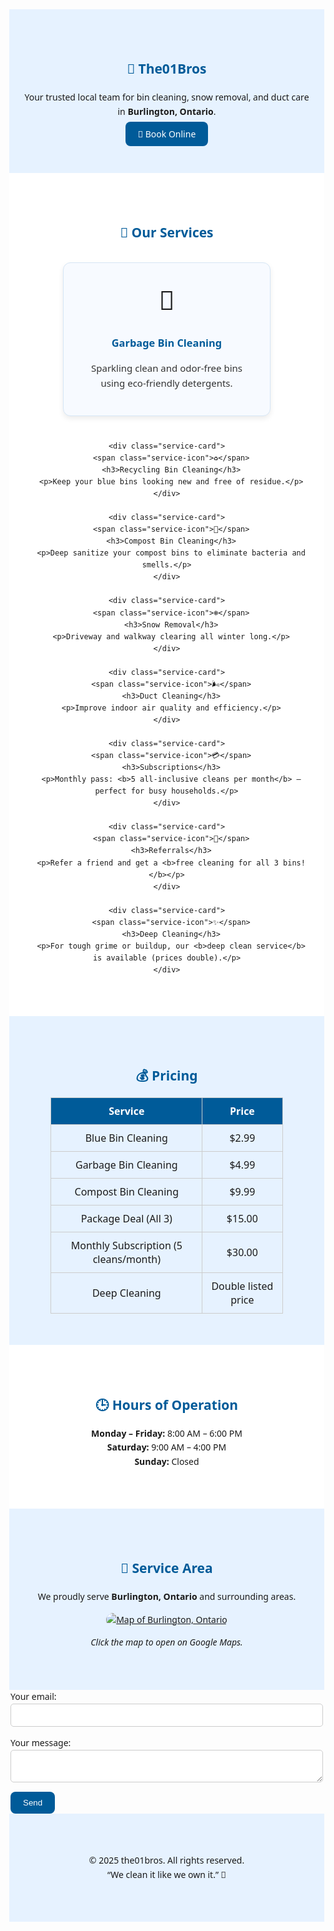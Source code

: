 <!-- the01bros GitHub Pages main site -->
<style>
  body {
    font-family: 'Segoe UI', sans-serif;
    line-height: 1.6;
    margin: 0;
  }
  section {
    padding: 50px 20px;
  }
  .lightblue { background-color: #e6f2ff; }
  .white { background-color: #ffffff; }
  h1, h2, h3 { color: #005b99; }
  .center { text-align: center; }
  .price-table {
    border-collapse: collapse;
    margin: auto;
    width: 80%;
  }
  .price-table th, .price-table td {
    border: 1px solid #ccc;
    padding: 10px;
    text-align: center;
  }
  .price-table th {
    background-color: #005b99;
    color: white;
  }
  .button {
    background-color: #005b99;
    color: white;
    padding: 10px 20px;
    text-decoration: none;
    border-radius: 8px;
  }
  .button:hover {
    background-color: #007acc;
  }
  form {
    max-width: 500px;
    margin: auto;
    text-align: left;
  }
  input, textarea {
    width: 100%;
    padding: 10px;
    margin-bottom: 15px;
    border: 1px solid #ccc;
    border-radius: 5px;
  }
  input[type="submit"], button[type="submit"] {
    background-color: #005b99;
    color: white;
    border: none;
    cursor: pointer;
    border-radius: 8px;
    padding: 10px 20px;
  }
  input[type="submit"]:hover, button[type="submit"]:hover {
    background-color: #007acc;
  }

  /* ✅ New styling for services section */
  .services-container {
    display: flex;
    flex-wrap: wrap;
    justify-content: center;
    gap: 25px;
    margin-top: 30px;
  }

  .service-card {
    background-color: #f7faff;
    border: 1px solid #d6e6f5;
    border-radius: 12px;
    box-shadow: 0 4px 8px rgba(0,0,0,0.08);
    width: 280px;
    padding: 25px;
    text-align: center;
    transition: transform 0.2s, box-shadow 0.2s;
  }

  .service-card:hover {
    transform: translateY(-5px);
    box-shadow: 0 6px 14px rgba(0,0,0,0.12);
  }

  .service-icon {
    font-size: 42px;
    display: block;
    margin-bottom: 12px;
  }

  .service-card h3 {
    color: #005b99;
    margin-bottom: 10px;
  }

  .service-card p {
    font-size: 15px;
    color: #333;
  }
</style>

<section class="lightblue center">
  <h1>🧼 The01Bros</h1>
  <p>Your trusted local team for bin cleaning, snow removal, and duct care in <b>Burlington, Ontario</b>.</p>
  <a href="#book" class="button">📅 Book Online</a>
</section>

<!-- ✅ Updated "Our Services" section -->
<section class="white center">
  <h2>🧰 Our Services</h2>

  <div class="services-container">
    <div class="service-card">
      <span class="service-icon">🚮</span>
      <h3>Garbage Bin Cleaning</h3>
      <p>Sparkling clean and odor-free bins using eco-friendly detergents.</p>
    </div>

    <div class="service-card">
      <span class="service-icon">♻️</span>
      <h3>Recycling Bin Cleaning</h3>
      <p>Keep your blue bins looking new and free of residue.</p>
    </div>

    <div class="service-card">
      <span class="service-icon">🌿</span>
      <h3>Compost Bin Cleaning</h3>
      <p>Deep sanitize your compost bins to eliminate bacteria and smells.</p>
    </div>

    <div class="service-card">
      <span class="service-icon">❄️</span>
      <h3>Snow Removal</h3>
      <p>Driveway and walkway clearing all winter long.</p>
    </div>

    <div class="service-card">
      <span class="service-icon">🌬️</span>
      <h3>Duct Cleaning</h3>
      <p>Improve indoor air quality and efficiency.</p>
    </div>

    <div class="service-card">
      <span class="service-icon">💳</span>
      <h3>Subscriptions</h3>
      <p>Monthly pass: <b>5 all-inclusive cleans per month</b> — perfect for busy households.</p>
    </div>

    <div class="service-card">
      <span class="service-icon">🤝</span>
      <h3>Referrals</h3>
      <p>Refer a friend and get a <b>free cleaning for all 3 bins!</b></p>
    </div>

    <div class="service-card">
      <span class="service-icon">✨</span>
      <h3>Deep Cleaning</h3>
      <p>For tough grime or buildup, our <b>deep clean service</b> is available (prices double).</p>
    </div>
  </div>
</section>

<section class="lightblue">
  <h2 class="center">💰 Pricing</h2>

  <div style="display: flex; justify-content: center; align-items: center; width: 100%;">
    <table class="price-table">
      <tr><th>Service</th><th>Price</th></tr>
      <tr><td>Blue Bin Cleaning</td><td>$2.99</td></tr>
      <tr><td>Garbage Bin Cleaning</td><td>$4.99</td></tr>
      <tr><td>Compost Bin Cleaning</td><td>$9.99</td></tr>
      <tr><td>Package Deal (All 3)</td><td>$15.00</td></tr>
      <tr><td>Monthly Subscription (5 cleans/month)</td><td>$30.00</td></tr>
      <tr><td>Deep Cleaning</td><td>Double listed price</td></tr>
    </table>
  </div>
</section>


<section class="white center">
  <h2>🕒 Hours of Operation</h2>
  <p><b>Monday – Friday:</b> 8:00 AM – 6:00 PM<br>
     <b>Saturday:</b> 9:00 AM – 4:00 PM<br>
     <b>Sunday:</b> Closed</p>
</section>

<section class="lightblue center">
  <h2>📍 Service Area</h2>
  <p>We proudly serve <b>Burlington, Ontario</b> and surrounding areas.</p>
  <a href="https://www.google.com/maps/place/Burlington,+Ontario" target="_blank">
    <img src="https://maps.googleapis.com/maps/api/staticmap?center=Burlington,Ontario&zoom=12&size=600x300&key=YOUR_API_KEY" 
         alt="Map of Burlington, Ontario" style="border-radius:12px;max-width:90%;"/>
  </a>
  <p><i>Click the map to open on Google Maps.</i></p>
</section>

<!-- ✅ Booking Form -->
<form
  action="https://formspree.io/f/xnngzglz"
  method="POST"
>
  <label>
    Your email:
    <input type="email" name="email">
  </label>
  <label>
    Your message:
    <textarea name="message"></textarea>
  </label>
  <!-- your other form fields go here -->
  <button type="submit">Send</button>
</form>

<section class="lightblue center">
  <p>© 2025 the01bros. All rights reserved.<br>
  “We clean it like we own it.” 🧢</p>
</section>
